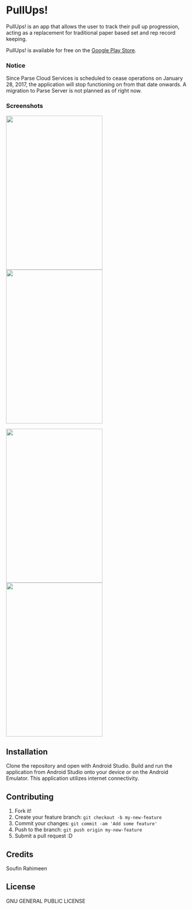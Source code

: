 # PullUps!

PullUps! is an app that allows the user to track their pull up progression, acting as a replacement for traditional paper based set and rep record keeping.

PullUps! is available for free on the [Google Play Store](https://play.google.com/store/apps/details?id=com.rahimeen.soufin.pullups).

### Notice
Since Parse Cloud Services is scheduled to cease operations on January 28, 2017, the application will stop functioning on from that date onwards. A migration to Parse Server is not planned as of right now.

### Screenshots
<img src="https://lh3.googleusercontent.com/sKM_wMyyhawIaeNilm7SD8Q8mYmagbTff6v3W3gFeGaGyeXuqF42wXV_lep4nYaa_H-K=h900-rw" width="263px" height="420px" /> <img src="https://lh3.googleusercontent.com/vomnkm7h0Shd5VgWVYaim6QoJba_Lr0q1nwCY3dCn6JhBEtFIkaQzV3jz73flK7ViUA=h900-rw" width="263px" height="420px" />

<img src="https://lh3.googleusercontent.com/D_QKb86h37IJdkGLWO66crzHbaloURm4zwv1Qm3aBs8_0yhIEsLhu3pe8sElmbKC5Q=h900-rw" width="263px" height="420px" /> <img src="https://lh3.googleusercontent.com/niWs6YB5o-RDkTme-fH6jRHDz1YDpAcDxWxzUzx1JIll1soXmt1Mbcc2d5DJ8mg6TUA=h900-rw" width="263px" height="420px" />

## Installation
Clone the repository and open with Android Studio. Build and run the application from Android Studio onto your device or on the Android Emulator. This application utilizes internet connectivity.

## Contributing
1. Fork it!
2. Create your feature branch: `git checkout -b my-new-feature`
3. Commit your changes: `git commit -am 'Add some feature'`
4. Push to the branch: `git push origin my-new-feature`
5. Submit a pull request :D

## Credits
Soufin Rahimeen

## License
GNU GENERAL PUBLIC LICENSE


